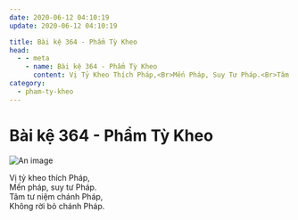 ```yaml
---
date: 2020-06-12 04:10:19
update: 2020-06-12 04:10:19

title: Bài kệ 364 - Phẩm Tỳ Kheo
head:
  - - meta
    - name: Bài kệ 364 - Phẩm Tỳ Kheo
      content: Vị Tỷ Kheo Thích Pháp,<Br>Mến Pháp, Suy Tư Pháp.<Br>Tâm Tư Niệm Chánh Pháp,<Br>Không Rời Bỏ Chánh Pháp.<Br>
category:
  - pham-ty-kheo
---
```


# Bài kệ 364 - Phẩm Tỳ Kheo

![An image](/img/pham-ty-kheo/pham-ty-kheo-364.jpg)

Vị tỷ kheo thích Pháp,<br>Mến pháp, suy tư Pháp.<br>Tâm tư niệm chánh Pháp,<br>Không rời bỏ chánh Pháp.<br>
